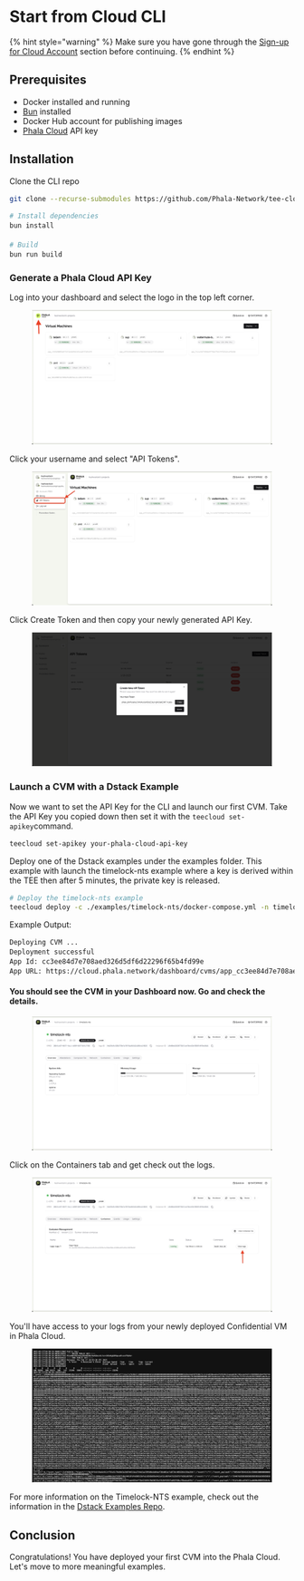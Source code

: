 # Start from Cloud CLI

{% hint style="warning" %}
Make sure you have gone through the [Sign-up for Cloud Account](sign-up-for-cloud-account.md) section before continuing.
{% endhint %}

## Prerequisites

* Docker installed and running
* [Bun](https://bun.sh) installed
* Docker Hub account for publishing images
* [Phala Cloud](https://cloud.phala.network/register?invite=PHALAWIKI) API key

## Installation

Clone the CLI repo

```bash
git clone --recurse-submodules https://github.com/Phala-Network/tee-cloud-cli.git
```

```bash
# Install dependencies
bun install

# Build
bun run build
```

### Generate a Phala Cloud API Key

Log into your dashboard and select the logo in the top left corner.

<figure><img src="../../.gitbook/assets/Screenshot 2025-02-27 at 11.42.32.png" alt=""><figcaption></figcaption></figure>

Click your username and select "API Tokens".

<figure><img src="../../.gitbook/assets/Screenshot 2025-02-27 at 11.45.13.png" alt=""><figcaption></figcaption></figure>

Click Create Token and then copy your newly generated API Key.

<figure><img src="../../.gitbook/assets/image (2).png" alt=""><figcaption></figcaption></figure>

### Launch a CVM with a Dstack Example

Now we want to set the API Key for the CLI and launch our first CVM. Take the API Key you copied down then set it with the `teecloud set-apikey`command.

```bash
teecloud set-apikey your-phala-cloud-api-key
```

Deploy one of the Dstack examples under the examples folder. This example with launch the timelock-nts example where a key is derived within the TEE then after 5 minutes, the private key is released.

```bash
# Deploy the timelock-nts example
teecloud deploy -c ./examples/timelock-nts/docker-compose.yml -n timelock-nts
```

Example Output:

```bash
Deploying CVM ...
Deployment successful
App Id: cc3ee84d7e708aed326d5df6d22296f65b4fd99e
App URL: https://cloud.phala.network/dashboard/cvms/app_cc3ee84d7e708aed326d5df6d22296f65b4fd99e
```

#### You should see the CVM in your Dashboard now. Go and check the details.

<figure><img src="../../.gitbook/assets/image (3).png" alt=""><figcaption></figcaption></figure>

Click on the Containers tab and get check out the logs.

<figure><img src="../../.gitbook/assets/Screenshot 2025-02-27 at 11.52.24.png" alt=""><figcaption></figcaption></figure>

You'll have access to your logs from your newly deployed Confidential VM in Phala Cloud.

<figure><img src="../../.gitbook/assets/image (5).png" alt=""><figcaption></figcaption></figure>

For more information on the Timelock-NTS example, check out the information in the [Dstack Examples Repo](https://github.com/Dstack-TEE/dstack-examples/blob/main/timelock-nts/README.md).

## Conclusion

Congratulations! You have deployed your first CVM into the Phala Cloud. Let's move to more meaningful examples.
